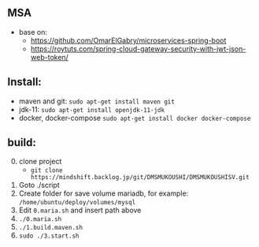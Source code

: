 ## MSA
- base on: 
  - https://github.com/OmarElGabry/microservices-spring-boot
  - https://roytuts.com/spring-cloud-gateway-security-with-jwt-json-web-token/

## Install:
- maven and git:
  `sudo apt-get install maven git`
- jdk-11: 
  `sudo apt-get install openjdk-11-jdk`
- docker, docker-compose
  `sudo apt-get install docker docker-compose`
## build:
0. clone project <br/>
   - `git clone  https://mindshift.backlog.jp/git/DMSMUKOUSHI/DMSMUKOUSHISV.git`
1. Goto ./script
2. Create folder for save volume mariadb, for example: `/home/ubuntu/deploy/volumes/mysql`
3. Edit `0.maria.sh` and insert path above
4. `./0.maria.sh`
5. `./1.build.maven.sh`
6. `sudo ./3.start.sh`
